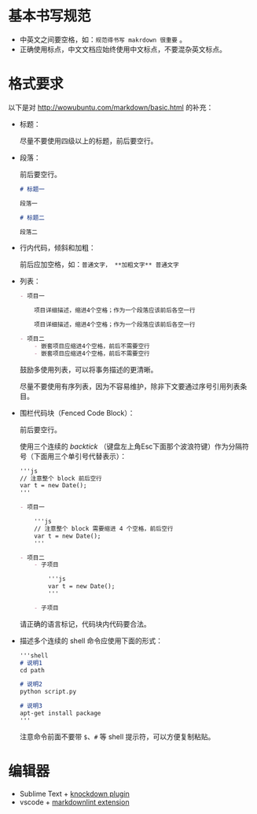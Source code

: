 # 基本书写规范

- 中英文之间要空格，如：`规范得书写 makrdown 很重要` 。
- 正确使用标点，中文文档应始终使用中文标点，不要混杂英文标点。

# 格式要求

以下是对 http://wowubuntu.com/markdown/basic.html 的补充：

- 标题：

    尽量不要使用四级以上的标题，前后要空行。

- 段落：

    前后要空行。

    ```markdown
    # 标题一

    段落一

    # 标题二

    段落二
    ```

- 行内代码，倾斜和加粗：

    前后应加空格，如：`普通文字， **加粗文字** 普通文字`

- 列表：

    ```markdown
    - 项目一

        项目详细描述，缩进4个空格；作为一个段落应该前后各空一行

        项目详细描述，缩进4个空格；作为一个段落应该前后各空一行

    - 项目二
        - 嵌套项目应缩进4个空格，前后不需要空行
        - 嵌套项目应缩进4个空格，前后不需要空行
    ```

    鼓励多使用列表，可以将事务描述的更清晰。

    尽量不要使用有序列表，因为不容易维护，除非下文要通过序号引用列表条目。

- 围栏代码块（Fenced Code Block）：

    前后要空行。

    使用三个连续的 *backtick* （键盘左上角Esc下面那个波浪符键）作为分隔符号（下面用三个单引号代替表示）：

    ```markdown
    '''js
    // 注意整个 block 前后空行
    var t = new Date();
    '''
    ```

    ```markdown
    - 项目一

        '''js
        // 注意整个 block 需要缩进 4 个空格，前后空行
        var t = new Date();
        '''

    - 项目二
        - 子项目

            '''js
            var t = new Date();
            '''

        - 子项目
    ```

    请正确的语言标记，代码块内代码要合法。

- 描述多个连续的 shell 命令应使用下面的形式：

    ```markdown
    '''shell
    # 说明1
    cd path

    # 说明2
    python script.py

    # 说明3
    apt-get install package
    '''
    ```

    注意命令前面不要带 `$`、`#` 等 shell 提示符，可以方便复制粘贴。

# 编辑器

- Sublime Text + [knockdown plugin](https://github.com/aziz/knockdown)
- vscode + [markdownlint extension](https://github.com/DavidAnson/vscode-markdownlint)
